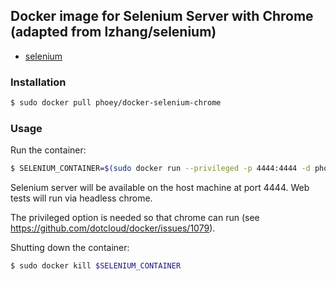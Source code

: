 ## Docker image for Selenium Server with Chrome (adapted from lzhang/selenium)

* [selenium](http://docs.seleniumhq.org/)

### Installation

```sh
$ sudo docker pull phoey/docker-selenium-chrome
```

### Usage

Run the container:

```sh
$ SELENIUM_CONTAINER=$(sudo docker run --privileged -p 4444:4444 -d phoey/docker-selenium-chrome)
```

Selenium server will be available on the host machine at port 4444. Web tests 
will run via headless chrome.

The privileged option is needed so that chrome can run (see
https://github.com/dotcloud/docker/issues/1079).

Shutting down the container:

```sh
$ sudo docker kill $SELENIUM_CONTAINER
```
